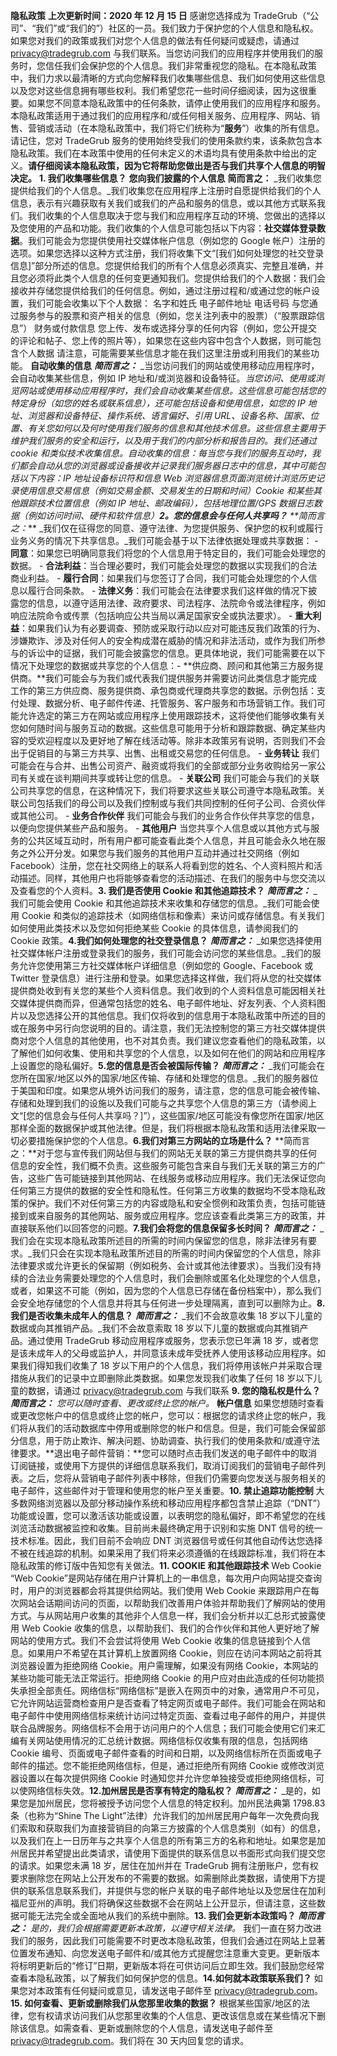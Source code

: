 **隐私政策** **上次更新时间：2020 年 12 月 15 日** 感谢您选择成为 TradeGrub（“公司”、“我们”或“我们的”）社区的一员。我们致力于保护您的个人信息和隐私权。如果您对我们的政策或我们对您个人信息的做法有任何疑问或疑虑，请通过 privacy@tradegrub.com 与我们联系。当您访问我们的应用程序并使用我们的服务时，您信任我们会保护您的个人信息。我们非常重视您的隐私。在本隐私政策中，我们力求以最清晰的方式向您解释我们收集哪些信息、我们如何使用这些信息以及您对这些信息拥有哪些权利。我们希望您花一些时间仔细阅读，因为这很重要。如果您不同意本隐私政策中的任何条款，请停止使用我们的应用程序和服务。本隐私政策适用于通过我们的应用程序和/或任何相关服务、应用程序、网站、销售、营销或活动（在本隐私政策中，我们将它们统称为“**服务**”）收集的所有信息。请记住，您对 TradeGrub 服务的使用始终受我们的使用条款约束，该条款包含本隐私政策。我们在本政策中使用的任何未定义的术语均具有使用条款中给出的定义。**请仔细阅读本隐私政策，因为它将帮助您做出是否与我们共享个人信息的明智决定。** **1. 我们收集哪些信息？** **您向我们披露的个人信息** **简而言之：** _我们收集您提供给我们的个人信息。_我们收集您在应用程序上注册时自愿提供给我们的个人信息，表示有兴趣获取有关我们或我们的产品和服务的信息，或以其他方式联系我们。我们收集的个人信息取决于您与我们和应用程序互动的环境、您做出的选择以及您使用的产品和功能。我们收集的个人信息可能包括以下内容：**社交媒体登录数据**。我们可能会为您提供使用社交媒体帐户信息（例如您的 Google 帐户）注册的选项。如果您选择以这种方式注册，我们将收集下文“[我们如何处理您的社交登录信息]”部分所述的信息。您提供给我们的所有个人信息必须真实、完整且准确，并且您必须将此类个人信息的任何变更通知我们。您提供给我们的个人数据：我们会接收并存储您提供给我们的任何信息。例如，通过注册过程和/或通过您的帐户设置，我们可能会收集以下个人数据： 名字和姓氏 电子邮件地址 电话号码 与您通过服务参与的股票和资产相关的信息（例如，您关注列表中的股票）（“股票跟踪信息”） 财务或付款信息 您上传、发布或选择分享的任何内容（例如，您公开提交的评论和帖子、您上传的照片等），如果您在这些内容中包含个人数据，则可能包含个人数据 请注意，可能需要某些信息才能在我们这里注册或利用我们的某些功能。 **自动收集的信息** **_简而言之：_** _当您访问我们的网站或使用移动应用程序时，会自动收集某些信息，例如 IP 地址和/或浏览器和设备特征。_当您访问、使用或浏览网站或使用移动应用程序时，我们会自动收集某些信息。这些信息可能包括您的特定身份（如您的姓名或联系信息），还可能包括设备和使用信息，如您的 IP 地址、浏览器和设备特征、操作系统、语言偏好、引用 URL、设备名称、国家、位置、有关您如何以及何时使用我们服务的信息和其他技术信息。这些信息主要用于维护我们服务的安全和运行，以及用于我们的内部分析和报告目的。我们还通过 cookie 和类似技术收集信息。自动收集的信息：每当您与我们的服务互动时，我们都会自动从您的浏览器或设备接收并记录我们服务器日志中的信息，其中可能包括以下内容：IP 地址设备标识符和信息 Web 浏览器信息页面浏览统计浏览历史记录使用信息交易信息（例如交易金额、交易发生的日期和时间）Cookie 和某些其他跟踪技术位置信息（例如 IP 地址、邮政编码），包括地理位置/GPS 数据日志数据（例如访问时间、硬件和软件信息）**2。您的信息会与任何人共享吗？** **简而言之：_** _我们仅在征得您的同意、遵守法律、为您提供服务、保护您的权利或履行业务义务的情况下共享信息。_我们可能会基于以下法律依据处理或共享数据： - **同意**：如果您已明确同意我们将您的个人信息用于特定目的，我们可能会处理您的数据。 - **合法利益**：当合理必要时，我们可能会处理您的数据以实现我们的合法商业利益。 - **履行合同**：如果我们与您签订了合同，我们可能会处理您的个人信息以履行合同条款。 - **法律义务**：我们可能会在法律要求我们这样做的情况下披露您的信息，以遵守适用法律、政府要求、司法程序、法院命令或法律程序，例如响应法院命令或传票（包括响应公共当局以满足国家安全或执法要求）。 - **重大利益**：如果我们认为有必要调查、预防或采取行动以应对可能违反我们政策的行为、涉嫌欺诈、涉及对任何人的安全构成潜在威胁的情况和非法活动，或作为我们所参与的诉讼中的证据，我们可能会披露您的信息。更具体地说，我们可能需要在以下情况下处理您的数据或共享您的个人信息：- **供应商、顾问和其他第三方服务提供商。**我们可能会与为我们或代表我们提供服务并需要访问此类信息才能完成工作的第三方供应商、服务提供商、承包商或代理商共享您的数据。示例包括：支付处理、数据分析、电子邮件传递、托管服务、客户服务和市场营销工作。我们可能允许选定的第三方在网站或应用程序上使用跟踪技术，这将使他们能够收集有关您如何随时间与服务互动的数据。这些信息可能用于分析和跟踪数据、确定某些内容的受欢迎程度以及更好地了解在线活动等。除非本政策另有说明，否则我们不会出于促销目的与第三方共享、出售、出租或交易您的任何信息。 - **业务转让** 我们可能会在与合并、出售公司资产、融资或将我们的全部或部分业务收购给另一家公司有关或在谈判期间共享或转让您的信息。 - **关联公司** 我们可能会与我们的关联公司共享您的信息，在这种情况下，我们将要求这些关联公司遵守本隐私政策。关联公司包括我们的母公司以及我们控制或与我们共同控制的任何子公司、合资伙伴或其他公司。 - **业务合作伙伴** 我们可能会与我们的业务合作伙伴共享您的信息，以便向您提供某些产品和服务。 - **其他用户** 当您共享个人信息或以其他方式与服务的公共区域互动时，所有用户都可能查看此类个人信息，并且可能会永久地在服务之外公开分发。如果您与我们服务的其他用户互动并通过社交网络（例如 Facebook）注册，您在社交网络上的联系人将看到您的姓名、个人资料照片和活动描述。同样，其他用户也将能够查看您的活动描述、在我们的服务中与您交流以及查看您的个人资料。**3. 我们是否使用 Cookie 和其他追踪技术？** **_简而言之：_** _我们可能会使用 Cookie 和其他追踪技术来收集和存储您的信息。_我们可能会使用 Cookie 和类似的追踪技术（如网络信标和像素）来访问或存储信息。有关我们如何使用此类技术以及您如何拒绝某些 Cookie 的具体信息，请参阅我们的 Cookie 政策。**4.我们如何处理您的社交登录信息？** **_简而言之：_** _如果您选择使用社交媒体帐户注册或登录我们的服务，我们可能会访问您的某些信息。_我们的服务允许您使用第三方社交媒体帐户详细信息（例如您的 Google、Facebook 或 Twitter 登录信息）进行注册和登录。如果您选择这样做，我们将从您的社交媒体提供商处收到有关您的某些个人资料信息。我们收到的个人资料信息可能因相关社交媒体提供商而异，但通常包括您的姓名、电子邮件地址、好友列表、个人资料图片以及您选择公开的其他信息。我们仅将收到的信息用于本隐私政策中所述的目的或在服务中另行向您说明的目的。请注意，我们无法控制您的第三方社交媒体提供商对您个人信息的其他使用，也不对其负责。我们建议您查看他们的隐私政策，以了解他们如何收集、使用和共享您的个人信息，以及如何在他们的网站和应用程序上设置您的隐私偏好。**5.您的信息是否会被国际传输？** **_简而言之：_** _我们可能会在您所在国家/地区以外的国家/地区传输、存储和处理您的信息。_我们的服务器位于美国和印度。如果您从境外访问我们的服务，请注意，您的信息可能会被传输、存储和处理到我们的设施以及我们可能与之共享您个人信息的第三方（请参阅上文“[您的信息会与任何人共享吗？]”），这些国家/地区可能没有像您所在国家/地区那样全面的数据保护或其他法律。但是，我们将根据本隐私政策和适用法律采取一切必要措施保护您的个人信息。**6.我们对第三方网站的立场是什么？** **简而言之：**对于您与宣传我们网站但与我们的网站无关联的第三方提供商共享的任何信息的安全性，我们概不负责。这些服务可能包含来自与我们无关联的第三方的广告，这些广告可能链接到其他网站、在线服务或移动应用程序。我们无法保证您向任何第三方提供的数据的安全性和隐私性。任何第三方收集的数据均不受本隐私政策的保护。我们不对任何第三方的内容或隐私和安全惯例和政策负责，包括可能链接到或来自服务的其他网站、服务或应用程序。您应该查看此类第三方的政策，并直接联系他们以回答您的问题。**7.我们会将您的信息保留多长时间？** **_简而言之：_** _我们会在实现本隐私政策所述目的所需的时间内保留您的信息，除非法律另有要求。_我们只会在实现本隐私政策所述目的所需的时间内保留您的个人信息，除非法律要求或允许更长的保留期（例如税务、会计或其他法律要求）。当我们没有持续的合法业务需要处理您的个人信息时，我们会删除或匿名化处理您的个人信息，或者，如果这不可能（例如，因为您的个人信息已存储在备份档案中），那么我们会安全地存储您的个人信息并将其与任何进一步处理隔离，直到可以删除为止。**8. 我们是否收集未成年人的信息？** **_简而言之：_** _我们不会故意收集 18 岁以下儿童的数据或向其推销产品。_我们不会故意索取 18 岁以下儿童的数据或向其推销产品。通过使用 TradeGrub 移动应用程序或服务，您表示您已年满 18 岁，或者您是该未成年人的父母或监护人，并同意该未成年受抚养人使用该移动应用程序。如果我们得知我们收集了 18 岁以下用户的个人信息，我们将停用该帐户并采取合理措施从我们的记录中立即删除此类数据。如果您发现我们收集了任何 18 岁以下儿童的数据，请通过 privacy@tradegrub.com 与我们联系 **9. 您的隐私权是什么？** **_简而言之：_** _您可以随时查看、更改或终止您的帐户。_ **帐户信息** 如果您想随时查看或更改您帐户中的信息或终止您的帐户，您可以：根据您的请求终止您的帐户，我们将从我们的活动数据库中停用或删除您的帐户和信息。但是，我们可能会保留部分信息，用于防止欺诈、解决问题、协助调查、执行我们的使用条款和/或遵守法律要求。**退出电子邮件营销：**您可以随时点击我们发送的电子邮件中的取消订阅链接，或使用下方提供的详细信息联系我们，取消订阅我们的营销电子邮件列表。之后，您将从营销电子邮件列表中移除，但我们仍需要向您发送与服务相关的电子邮件，这些邮件对于管理和使用您的帐户至关重要。**10. 禁止追踪功能控制** 大多数网络浏览器以及部分移动操作系统和移动应用程序都包含禁止追踪（“DNT”）功能或设置，您可以激活该功能或设置，以表明您的隐私偏好，即不希望您的在线浏览活动数据被监控和收集。目前尚未最终确定用于识别和实施 DNT 信号的统一技术标准。因此，我们目前不会响应 DNT 浏览器信号或任何其他自动传达您选择不被在线追踪的机制。如果采用了我们将来必须遵循的在线跟踪标准，我们将在本隐私政策的修订版中告知您有关做法。**11. COOKIE 和其他跟踪技术** Web Cookie “Web Cookie”是网站存储在用户计算机上的一串信息，每次用户向网站提交查询时，用户的浏览器都会将其提供给网站。我们使用 Web Cookie 来跟踪用户在每次网站会话期间访问的页面，以帮助我们改善用户体验并帮助我们了解网站的使用方式。与从网站用户收集的其他非个人信息一样，我们会分析并以汇总形式披露使用 Web Cookie 收集的信息，以帮助我们、我们的合作伙伴和其他人更好地了解网站的使用方式。我们不会尝试将使用 Web Cookie 收集的信息链接到个人信息。如果用户不希望在其计算机上放置网络 Cookie，则应在访问本网站之前将其浏览器设置为拒绝网络 Cookie。用户需理解，如果没有网络 Cookie，本网站的某些功能可能无法正常运行。拒绝网络 Cookie 的用户应对由此造成的任何功能损失承担全部责任。网络信标“网络信标”是嵌入在网页中的对象，通常用户不可见，它允许网站运营商检查用户是否查看了特定网页或电子邮件。我们可能会在网站和电子邮件中使用网络信标来统计访问过特定页面、查看过电子邮件的用户，并提供联合品牌服务。网络信标不会用于访问用户的个人信息；我们可能会使用它们来汇编有关网站使用情况的汇总统计数据。网络信标仅收集有限的信息，包括网络 Cookie 编号、页面或电子邮件查看的时间和日期，以及网络信标所在页面或电子邮件的描述。您不能拒绝网络信标，但是，通过拒绝所有网络 Cookie 或修改浏览器设置以在每次提供网络 Cookie 时通知您并允许您单独接受或拒绝网络信标，可以使网络信标失效。**12.加州居民是否享有特定的隐私权？** **_简而言之：_** _是的，如果您是加州居民，您将被授予访问您个人信息的特定权利。加州民法典第 1798.83 条（也称为“Shine The Light”法律）允许我们的加州居民用户每年一次免费向我们索取和获取我们为直接营销目的向第三方披露的个人信息类别（如有）的信息，以及我们在上一日历年与之共享个人信息的所有第三方的名称和地址。如果您是加州居民并希望提出此类请求，请使用下面提供的联系信息以书面形式向我们提交您的请求。如果您未满 18 岁，居住在加州并在 TradeGrub 拥有注册账户，您有权要求删除您在网站上公开发布的不需要的数据。如需删除此类数据，请使用下方提供的联系信息联系我们，并提供与您的帐户关联的电子邮件地址以及您居住在加利福尼亚州的声明。我们将确保这些数据不会在网站上公开显示，但请注意，这些数据可能无法完全或全面地从我们的系统中删除。**13. 我们会更新本政策吗？** **_简而言之：_** _是的，我们会根据需要更新本政策，以遵守相关法律。_ 我们一直在努力改进我们的服务，因此我们可能需要不时更改本隐私政策，但我们会通过在网站上显著位置发布通知、向您发送电子邮件和/或其他方式提醒您注意重大变更。更新版本将标明更新后的“修订”日期，更新版本将在可供访问后立即生效。我们鼓励您经常查看本隐私政策，以了解我们如何保护您的信息。**14.如何就本政策联系我们？** 如果您对本政策有任何疑问或意见，请发送电子邮件至 privacy@tradegrub.com。**15. 如何查看、更新或删除我们从您那里收集的数据？** 根据某些国家/地区的法律，您有权请求访问我们从您那里收集的个人信息、更改该信息或在某些情况下删除该信息。如需查看、更新或删除您的个人信息，请发送电子邮件至 privacy@tradegrub.com。我们将在 30 天内回复您的请求。